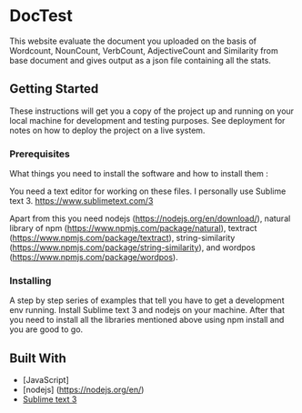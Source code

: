 # DocTest

This website evaluate the document you uploaded on the basis of Wordcount, NounCount, VerbCount, AdjectiveCount and Similarity from base document and gives output as a json file containing all the stats.

## Getting Started

These instructions will get you a copy of the project up and running on your local machine for development and testing purposes. See deployment for notes on how to deploy the project on a live system.

### Prerequisites

What things you need to install the software and how to install them :

You need a text editor for working on these files. I personally use Sublime text 3.
https://www.sublimetext.com/3

Apart from this you need nodejs (https://nodejs.org/en/download/), natural library of npm (https://www.npmjs.com/package/natural), textract (https://www.npmjs.com/package/textract), string-similarity (https://www.npmjs.com/package/string-similarity), and wordpos (https://www.npmjs.com/package/wordpos).

### Installing

A step by step series of examples that tell you have to get a development env running.
Install Sublime text 3 and nodejs on your machine. After that you need to install all the libraries mentioned above using npm install and you are good to go.

## Built With

* [JavaScript]
* [nodejs] (https://nodejs.org/en/)
* [Sublime text 3](https://www.sublimetext.com/3)
